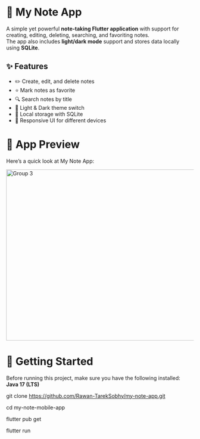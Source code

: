 # 📝 My Note App

A simple yet powerful **note-taking Flutter application** with support for creating, editing, deleting, searching, and favoriting notes.  
The app also includes **light/dark mode** support and stores data locally using **SQLite**.


## ✨ Features
- ✏️ Create, edit, and delete notes  
- ⭐ Mark notes as favorite  
- 🔍 Search notes by title  
- 🌙 Light & Dark theme switch  
- 💾 Local storage with SQLite  
- 📱 Responsive UI for different devices

# 📸 App Preview
Here’s a quick look at My Note App:

<img width="563" height="459" alt="Group 3" src="https://github.com/user-attachments/assets/a1fceb79-62af-4703-b074-9f07182cb497" />

# 🚀 Getting Started
Before running this project, make sure you have the following installed:
**Java 17 (LTS)**

git clone https://github.com/Rawan-TarekSobhy/my-note-app.git

cd my-note-mobile-app

flutter pub get

flutter run
